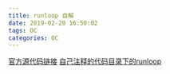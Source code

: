 ```yaml
---
title: runloop 自解
date: 2019-02-20 16:50:02
tags: OC
categories: OC
---
```


[官方源代码链接](https://opensource.apple.com/tarballs/libdispatch/)
[自己注释的代码目录下的runloop](https://github.com/helinyu/helinyu.github.io/tree/master/source/codesource/oc_workspace)